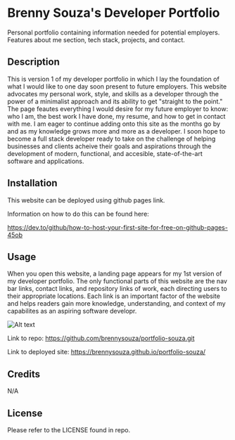 # Brenny Souza's Developer Portfolio
Personal portfolio containing information needed for potential employers. Features about me section, tech stack, projects, and contact.

## Description
This is version 1 of my developer portfolio in which I lay the foundation of what I would like to one day soon present to future employers. This website advocates my personal work, style, and skills as a developer through the power of a minimalist approach and its ability to get "straight to the point." The page feautes everything I would desire for my future employer to know: who I am, the best work I have done, my resume, and how to get in contact with me. I am eager to continue adding onto this site as the months go by and as my knowledge grows more and more as a developer. I soon hope to become a full stack developer ready to take on the challenge of helping businesses and clients acheive their goals and aspirations through the development of modern, functional, and accesible, state-of-the-art software and applications. 

## Installation
This website can be deployed using github pages link.

Information on how to do this can be found here:

https://dev.to/github/how-to-host-your-first-site-for-free-on-github-pages-45ob

## Usage 
When you open this website, a landing page appears for my 1st version of my developer portfolio.
The only functional parts of this website are the nav bar links, contact links, and repository links of work, each directing users to their appropriate locations. Each link is an important factor of the website and helps readers gain more knowledge, understanding, and context of my capabilites as an aspiring software developr. 

![Alt text](assets/images/souzaportfolio.html.png)

Link to repo:
https://github.com/brennysouza/portfolio-souza.git

Link to deployed site:
https://brennysouza.github.io/portfolio-souza/

## Credits
N/A

## License
Please refer to the LICENSE found in repo. 